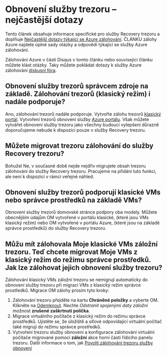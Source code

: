 <properties
   pageTitle="Obnovení služby trezoru nejčastější dotazy týkající se | Microsoft Azure"
   description="Tato verze nejčastější dotazy týkající se podporuje verzi Preview veřejné služby Azure zálohování. Odpovědi na nejčastější dotazy týkající se záložní agent, zálohování a uchovávání informací, využití, zabezpečení a další časté otázky týkající se řešení Azure zálohování."
   services="backup"
   documentationCenter=""
   authors="markgalioto"
   manager="jwhit"
   editor=""
   keywords="řešení zálohování; zálohování služby"/>

<tags
   ms.service="backup"
   ms.workload="storage-backup-recovery"
     ms.tgt_pltfrm="na"
     ms.devlang="na"
     ms.topic="get-started-article"
     ms.date="10/21/2016"
     ms.author="trinadhk; markgal; jimpark;"/>

# <a name="recovery-services-vault---faq"></a>Obnovení služby trezoru – nejčastější dotazy


Tento článek obsahuje informace specifické pro služby Recovery trezoru a doplňuje [Nejčastější dotazy týkající se Azure zálohování](backup-azure-backup-faq.md). ČLÁNKU zálohy Azure najdete úplné sady otázky a odpovědi týkající se služby Azure zálohování.  

Zálohování Azure v části Disqus v tomto článku nebo související článku můžete klást otázky. Taky můžete pokládat dotazy k služby Azure zálohování [diskusní fóra](https://social.msdn.microsoft.com/forums/azure/home?forum=windowsazureonlinebackup).

## <a name="recovery-services-vaults-are-resource-manager-based-are-backup-vaults-classic-mode-still-supported-br"></a>Obnovení služby trezorů správcem zdroje na základě. Zálohování trezorů (klasický režim) i nadále podporuje? <br/>
Ano, zálohování trezorů nadále podporuje. Vytvořte zálohu trezorů [klasický portál](https://manage.windowsazure.com). Vytvoření trezorů obnovení služby [Azure portálu](https://portal.azure.com). Však můžete vytvářet obnovení služby trezoru jako všechny budoucí vylepšení důrazně doporučujeme nebude k dispozici pouze v služby Recovery trezoru.

## <a name="can-i-migrate-a-backup-vault-to-a-recovery-services-vault-br"></a>Můžete migrovat trezoru zálohování do služby Recovery trezoru? <br/>
Bohužel Ne, v současné době nejde nejdřív migrujete obsah trezoru zálohování do služby Recovery trezoru. Pracujeme na přidání tuto funkci, ale není k dispozici v rámci veřejné náhled.

## <a name="do-recovery-services-vaults-support-classic-vms-or-resource-manager-based-vms-br"></a>Obnovení služby trezorů podporují klasické VMs nebo správce prostředků na základě VMs? <br/>
Obnovení služby trezorů domovské stránce podpory oba modely.  Můžete obecnějším údajům OM vytvořené v portálu klasické, (které jsou VMs klasický režim) nebo OM vytvořené v portálu Azure, (které jsou na základě správce prostředků) do služby Recovery trezoru.

## <a name="i-have-backed-up-my-classic-vms-in-backup-vault-now-i-want-to-migrate-my-vms-from-classic-mode-to-resource-manager-mode--how-can-i-backup-them-in-recovery-services-vault"></a>Můžu mít zálohovala Moje klasické VMs záložní trezoru. Teď chcete migrovat Moje VMs z klasický režim do režimu správce prostředků.  Jak lze zálohovat jejich obnovení služby trezoru?
Zálohování klasický VMs záložní trezoru se nemigrují automaticky do obnovení služby trezoru při migraci VMs z klasický režim správce prostředků. Migrace OM zálohy prosím tyto kroky:

1. Zálohování trezoru přejděte na kartu **Chráněné položky** a vyberte OM. Klikněte na [Odemknout](backup-azure-manage-vms-classic.md#stop-protecting-virtual-machines). Nechte *Odstranit spojenými daty záložní* možnost **zrušené zaškrtnutí políčka**.
2. Migrace virtuálního počítače z klasický režim do režimu správce prostředků. Ujistěte se, že úložiště a síťové odpovídající virtuální počítač také migrují do režimu správce prostředků.
3. Vytvoření trezoru služby obnovení a konfigurace zálohování virtuální počítače migrované pomocí **záložní** akce horní části řídicího panelu trezoru. Další informace o tom, jak [Povolit zálohování trezoru služby obnovení](backup-azure-vms-first-look-arm.md)
